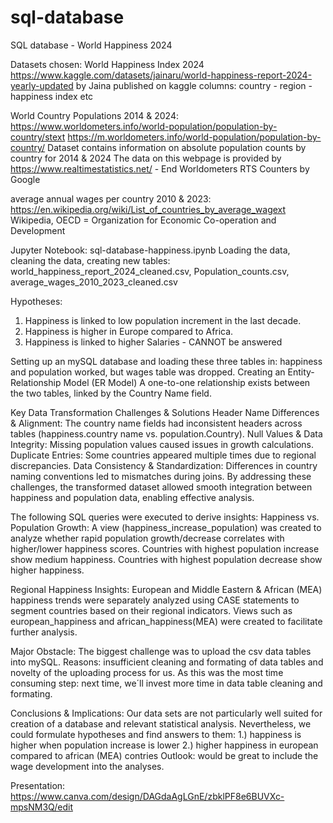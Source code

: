 # sql-database
SQL database - World Happiness 2024

Datasets chosen:
World Happiness Index 2024
https://www.kaggle.com/datasets/jainaru/world-happiness-report-2024-yearly-updated
by Jaina published on kaggle
columns: country - region - happiness index etc

World Country Populations 2014 & 2024:
https://www.worldometers.info/world-population/population-by-country/stext
https://m.worldometers.info/world-population/population-by-country/
Dataset contains information on absolute population counts by country for 2014 & 2024
The data on this webpage is provided by https://www.realtimestatistics.net/ - End Worldometers RTS Counters by Google

average annual wages per country 2010 & 2023:
https://en.wikipedia.org/wiki/List_of_countries_by_average_wagext
Wikipedia, OECD = Organization for Economic Co-operation and Development

Jupyter Notebook: sql-database-happiness.ipynb
Loading the data, cleaning the data, creating new tables: 
world_happiness_report_2024_cleaned.csv, Population_counts.csv, average_wages_2010_2023_cleaned.csv

Hypotheses:
1. Happiness is linked to low population increment in the last decade.
2. Happiness is higher in Europe compared to Africa.
3. Happiness is linked to higher Salaries - CANNOT be answered

Setting up an mySQL database and loading these three tables in:
happiness and population worked, but wages table was dropped.
Creating an Entity-Relationship Model (ER Model)
A one-to-one relationship exists between the two tables, linked by the Country Name field.

Key Data Transformation Challenges & Solutions
Header Name Differences & Alignment:
The country name fields had inconsistent headers across tables (happiness.country name vs. population.Country).
Null Values & Data Integrity:
Missing population values caused issues in growth calculations.
Duplicate Entries:
Some countries appeared multiple times due to regional discrepancies.
Data Consistency & Standardization:
Differences in country naming conventions led to mismatches during joins.
By addressing these challenges, the transformed dataset allowed smooth integration between happiness and population data, enabling effective analysis.

The following SQL queries were executed to derive insights:
Happiness vs. Population Growth:
A view (happiness_increase_population) was created to analyze whether rapid population growth/decrease correlates with higher/lower happiness scores.
Countries with highest population increase show medium happiness.
Countries with highest population decrease show higher happiness.

Regional Happiness Insights:
European and Middle Eastern & African (MEA) happiness trends were separately analyzed using CASE statements to segment countries based on their regional indicators.
Views such as european_happiness and african_happiness(MEA) were created to facilitate further analysis.

Major Obstacle: 
The biggest challenge was to upload the csv data tables into mySQL.
Reasons: insufficient cleaning and formating of data tables
and novelty of the uploading process for us.
As this was the most time consuming step: next time, 
we´ll invest more time in data table cleaning and formating.

Conclusions & Implications:
Our data sets are not particularly well suited for creation of a database
and relevant statistical analysis. 
Nevertheless, we could formulate hypotheses and find answers to them:
1.) happiness is higher when population increase is lower
2.) higher happiness in european compared to african (MEA) contries
Outlook: would be great to include the wage development into the analyses.

Presentation:
https://www.canva.com/design/DAGdaAgLGnE/zbklPF8e6BUVXc-mpsNM3Q/edit
